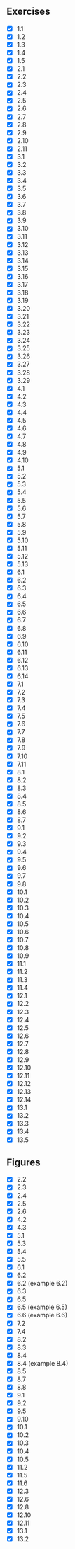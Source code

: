 Exercises
---------
- [X] 1.1
- [X] 1.2
- [X] 1.3
- [X] 1.4
- [X] 1.5
- [X] 2.1
- [X] 2.2
- [X] 2.3
- [X] 2.4
- [X] 2.5
- [X] 2.6
- [X] 2.7
- [X] 2.8
- [X] 2.9
- [X] 2.10
- [X] 2.11
- [X] 3.1
- [X] 3.2
- [X] 3.3
- [X] 3.4
- [X] 3.5
- [X] 3.6
- [X] 3.7
- [X] 3.8
- [X] 3.9
- [X] 3.10
- [X] 3.11
- [X] 3.12
- [X] 3.13
- [X] 3.14
- [X] 3.15
- [X] 3.16
- [X] 3.17
- [X] 3.18
- [X] 3.19
- [X] 3.20
- [X] 3.21
- [X] 3.22
- [X] 3.23
- [X] 3.24
- [X] 3.25
- [X] 3.26
- [X] 3.27
- [X] 3.28
- [X] 3.29
- [X] 4.1
- [X] 4.2
- [X] 4.3
- [X] 4.4
- [X] 4.5
- [X] 4.6
- [X] 4.7
- [X] 4.8
- [X] 4.9
- [X] 4.10
- [X] 5.1
- [X] 5.2
- [X] 5.3
- [X] 5.4
- [X] 5.5
- [X] 5.6
- [X] 5.7
- [X] 5.8
- [X] 5.9
- [X] 5.10
- [X] 5.11
- [X] 5.12
- [X] 5.13
- [X] 6.1
- [X] 6.2
- [X] 6.3
- [X] 6.4
- [X] 6.5
- [X] 6.6
- [X] 6.7
- [X] 6.8
- [X] 6.9
- [X] 6.10
- [X] 6.11
- [X] 6.12
- [X] 6.13
- [X] 6.14
- [X] 7.1
- [X] 7.2
- [X] 7.3
- [X] 7.4
- [X] 7.5
- [X] 7.6
- [X] 7.7
- [X] 7.8
- [X] 7.9
- [X] 7.10
- [X] 7.11
- [X] 8.1
- [X] 8.2
- [X] 8.3
- [X] 8.4
- [X] 8.5
- [X] 8.6
- [X] 8.7
- [X] 9.1
- [X] 9.2
- [X] 9.3
- [X] 9.4
- [X] 9.5
- [X] 9.6
- [X] 9.7
- [X] 9.8
- [X] 10.1
- [X] 10.2
- [X] 10.3
- [X] 10.4
- [X] 10.5
- [X] 10.6
- [X] 10.7
- [X] 10.8
- [X] 10.9
- [X] 11.1
- [X] 11.2
- [X] 11.3
- [X] 11.4
- [X] 12.1
- [X] 12.2
- [X] 12.3
- [X] 12.4
- [X] 12.5
- [X] 12.6
- [X] 12.7
- [X] 12.8
- [X] 12.9
- [X] 12.10
- [X] 12.11
- [X] 12.12
- [X] 12.13
- [X] 12.14
- [X] 13.1
- [X] 13.2
- [X] 13.3
- [X] 13.4
- [X] 13.5

Figures
-------
- [X] 2.2
- [X] 2.3
- [X] 2.4
- [X] 2.5
- [X] 2.6
- [X] 4.2
- [X] 4.3
- [X] 5.1
- [X] 5.3
- [X] 5.4
- [X] 5.5
- [X] 6.1
- [X] 6.2
- [X] 6.2 (example 6.2)
- [X] 6.3
- [X] 6.5
- [X] 6.5 (example 6.5)
- [X] 6.6 (example 6.6)
- [X] 7.2
- [X] 7.4
- [X] 8.2
- [X] 8.3
- [X] 8.4
- [X] 8.4 (example 8.4)
- [X] 8.5
- [X] 8.7
- [X] 8.8
- [X] 9.1
- [X] 9.2
- [X] 9.5
- [X] 9.10
- [X] 10.1
- [X] 10.2
- [x] 10.3
- [X] 10.4
- [X] 10.5
- [X] 11.2
- [X] 11.5
- [X] 11.6
- [X] 12.3
- [X] 12.6
- [X] 12.8
- [X] 12.10
- [X] 12.11
- [X] 13.1
- [X] 13.2
